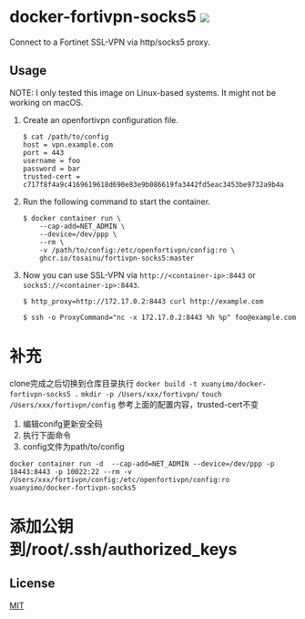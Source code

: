 # docker-fortivpn-socks5 ![](https://https://github.com/Tosainu/docker-fortivpn-socks5/workflows/Build/badge.svg)

Connect to a Fortinet SSL-VPN via http/socks5 proxy.

## Usage

NOTE: I only tested this image on Linux-based systems. It might not be working on macOS.

1. Create an openfortivpn configuration file.

    ```
    $ cat /path/to/config
    host = vpn.example.com
    port = 443
    username = foo
    password = bar
    trusted-cert = c717f8f4a9c4169619618d690e83e9b086619fa3442fd5eac3453be9732a9b4a
    ```

2. Run the following command to start the container.

    ```
    $ docker container run \
        --cap-add=NET_ADMIN \
        --device=/dev/ppp \
        --rm \
        -v /path/to/config:/etc/openfortivpn/config:ro \
        ghcr.io/tosainu/fortivpn-socks5:master
    ```

3. Now you can use SSL-VPN via `http://<container-ip>:8443` or `socks5://<container-ip>:8443`.

    ```
    $ http_proxy=http://172.17.0.2:8443 curl http://example.com

    $ ssh -o ProxyCommand="nc -x 172.17.0.2:8443 %h %p" foo@example.com
    ```
# 补充
clone完成之后切换到仓库目录执行
`docker build -t xuanyimo/docker-fortivpn-socks5 .`
`mkdir -p /Users/xxx/fortivpn/`
`touch /Users/xxx/fortivpn/config`
参考上面的配置内容，trusted-cert不变
1. 编辑conifg更新安全码
2. 执行下面命令
3. config文件为path/to/config

```shell
docker container run -d  --cap-add=NET_ADMIN --device=/dev/ppp -p 18443:8443 -p 10022:22 --rm -v /Users/xxx/fortivpn/config:/etc/openfortivpn/config:ro xuanyimo/docker-fortivpn-socks5
```
# 添加公钥到/root/.ssh/authorized_keys

## License

[MIT](https://github.com/Tosainu/docker-fortivpn-socks5/blob/master/LICENSE)


